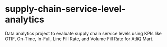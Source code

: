 # supply-chain-service-level-analytics
Data analytics project to evaluate supply chain service levels using KPIs like OTIF, On-Time, In-Full, Line Fill Rate, and Volume Fill Rate for AtliQ Mart.
